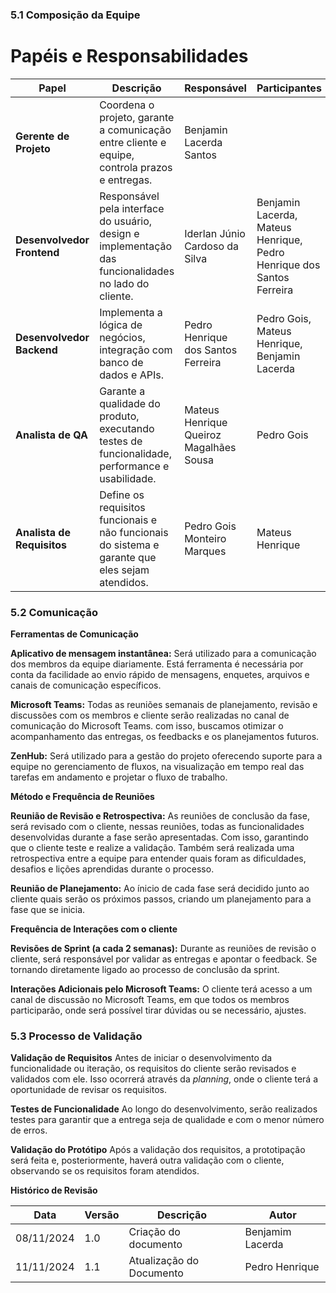 ### 5.1 **Composição da Equipe**

# Papéis e Responsabilidades

| Papel                 | Descrição                                                                 | Responsável                             | Participantes                                                                 |
|-----------------------|---------------------------------------------------------------------------|-----------------------------------------|-------------------------------------------------------------------------------|
| **Gerente de Projeto** | Coordena o projeto, garante a comunicação entre cliente e equipe, controla prazos e entregas. | Benjamin Lacerda Santos                |                                                                               |
| **Desenvolvedor Frontend** | Responsável pela interface do usuário, design e implementação das funcionalidades no lado do cliente. | Iderlan Júnio Cardoso da Silva          | Benjamin Lacerda, Mateus Henrique, Pedro Henrique dos Santos Ferreira         |
| **Desenvolvedor Backend** | Implementa a lógica de negócios, integração com banco de dados e APIs.   | Pedro Henrique dos Santos Ferreira      | Pedro Gois, Mateus Henrique, Benjamin Lacerda                                  |
| **Analista de QA**    | Garante a qualidade do produto, executando testes de funcionalidade, performance e usabilidade. | Mateus Henrique Queiroz Magalhães Sousa | Pedro Gois                                                                    |
| **Analista de Requisitos** | Define os requisitos funcionais e não funcionais do sistema e garante que eles sejam atendidos. | Pedro Gois Monteiro Marques            | Mateus Henrique                                                               |


### 5.2 **Comunicação**

**Ferramentas de Comunicação** 

 

**Aplicativo de mensagem instantânea:** Será utilizado para a comunicação dos membros da equipe diariamente. Está ferramenta é necessária por conta da facilidade ao envio rápido de mensagens, enquetes, arquivos e canais de comunicação específicos.  

 

**Microsoft Teams:** Todas as reuniões semanais de planejamento, revisão e discussões com os membros e cliente serão realizadas no canal de comunicação do Microsoft Teams. com isso, buscamos otimizar o acompanhamento das entregas, os feedbacks e os planejamentos futuros.  

 

**ZenHub:** Será utilizado para a gestão do projeto oferecendo suporte para a equipe no gerenciamento de fluxos, na visualização em tempo real das tarefas em andamento e projetar o fluxo de trabalho.  

 

**Método e Frequência de Reuniões**

  

**Reunião de Revisão e Retrospectiva:**  As reuniões de conclusão da fase, será revisado com o cliente, nessas reuniões, todas as funcionalidades desenvolvidas durante a fase serão apresentadas. Com isso, garantindo que o cliente teste e realize a validação. Também será realizada uma retrospectiva entre a equipe para entender quais foram as dificuldades, desafios e lições aprendidas durante o processo.   

  

**Reunião de Planejamento:** Ao ínicio de cada fase será decidido junto ao cliente quais serão os próximos passos, criando um planejamento para a fase que se inicia.  

  

**Frequência de Interações com o cliente**  

 

**Revisões de Sprint (a cada 2 semanas):** Durante as reuniões de revisão o cliente, será responsável por validar as entregas e apontar o feedback. Se tornando diretamente ligado ao processo de conclusão da sprint.  

  

**Interações Adicionais pelo Microsoft Teams:** O cliente terá acesso a um canal de discussão no Microsoft Teams, em que todos os membros participarão, onde será possível tirar dúvidas ou se necessário, ajustes. 

  

### 5.3 **Processo de Validação**

**Validação de Requisitos**
Antes de iniciar o desenvolvimento da funcionalidade ou iteração, os requisitos do cliente serão revisados e validados com ele. Isso ocorrerá através da *planning*, onde o cliente terá a oportunidade de revisar os requisitos.

**Testes de Funcionalidade**
Ao longo do desenvolvimento, serão realizados testes para garantir que a entrega seja de qualidade e com o menor número de erros.

**Validação do Protótipo**
Após a validação dos requisitos, a prototipação será feita e, posteriormente, haverá outra validação com o cliente, observando se os requisitos foram atendidos.




**Histórico de Revisão**

| **Data**   | **Versão** | **Descrição**                                                                         | **Autor**                                                                 |
| ---------- | ---------- | ------------------------------------------------------------------------------------- | ------------------------------------------------------------------------- |
| 08/11/2024 | 1\.0 | Criação do documento | Benjamim Lacerda |
| 11/11/2024 | 1\.1 | Atualização do Documento | Pedro Henrique |